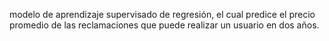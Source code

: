modelo de aprendizaje supervisado de regresión, el cual predice el precio promedio de las reclamaciones que puede realizar un usuario en dos años.
 
 
